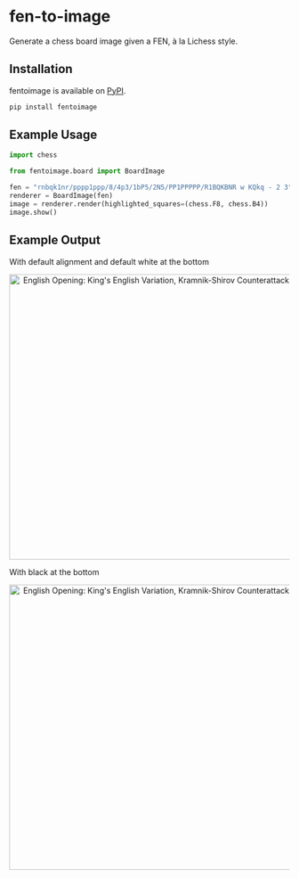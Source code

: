 # fen-to-image

Generate a chess board image given a FEN, à la Lichess style. 

## Installation

fentoimage is available on [PyPI](https://pypi.org/project/fentoimage/).

```sh
pip install fentoimage
```

## Example Usage

```python
import chess

from fentoimage.board import BoardImage

fen = "rnbqk1nr/pppp1ppp/8/4p3/1bP5/2N5/PP1PPPPP/R1BQKBNR w KQkq - 2 3"
renderer = BoardImage(fen)
image = renderer.render(highlighted_squares=(chess.F8, chess.B4))
image.show()
```

## Example Output

With default alignment and default white at the bottom

<p align="center">
  <img src="https://user-images.githubusercontent.com/36672196/187807385-6087105e-bf99-4167-8a75-7fb76b66a49f.PNG" width="512" alt="English Opening: King's English Variation, Kramnik-Shirov Counterattack">
</p>


With black at the bottom
<p align="center">
  <img src="https://github.com/Hart-House-Chess-Club/fen-to-image/assets/52824986/f236d206-1df1-4acd-8f94-607da19ace06)" width="512" alt="English Opening: King's English Variation, Kramnik-Shirov Counterattack">
</p>
